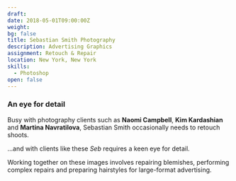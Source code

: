 ```yaml
---
draft:  
date: 2018-05-01T09:00:00Z
weight:
bg: false  
title: Sebastian Smith Photography
description: Advertising Graphics
assignment: Retouch & Repair
location: New York, New York
skills:
  - Photoshop
open: false
---
```


<!--{{/* <flickity src="3si/images/3si-sales.jpg" title="3Si marketing content" selectCell="flkty.selectCell( value, isWrapped, isInstant )" > */}}
-->

### An eye for detail

Busy with photography clients such as **Naomi&nbsp;Campbell**, **Kim&nbsp;Kardashian** and **Martina&nbsp;Navratilova**, Sebastian Smith occasionally needs to retouch shoots. 

&hellip;and with clients like these _Seb_ requires a keen eye for detail. 

Working together on these images involves repairing blemishes, performing complex repairs and preparing hairstyles for large-format advertising.

<!--### Preview

<a ondragstart="return false" class="btn" data-selector=".cell27" onclick="static();document.getElementById('togglebox').checked = true;">Arrojo</a> [Seb Smith](http://www.sebsmith.com/lifestyle-travel/)
-->

<!--### Visit 
link
-->